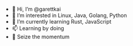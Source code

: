 - 👋 Hi, I’m @garettkai
- 👀 I’m interested in Linux, Java, Golang, Python
- 🌱 I’m currently learning Rust, JavaScript
- 📫 Learning by doing
- 🎉  Seize the momentum
